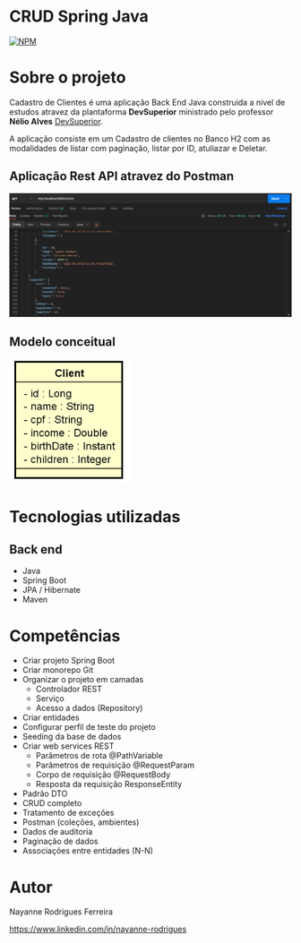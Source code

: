 # CRUD Spring Java  
[![NPM](https://img.shields.io/npm/l/react)](https://github.com/NayanneFerreira/New-Project-Client/blob/main/LICENCE) 

# Sobre o projeto

Cadastro de Clientes é uma aplicação Back End Java construída a nivel de estudos atravez da plantaforma **DevSuperior** ministrado pelo professor **Nélio Alves** [DevSuperior](https://devsuperior.com "Site da DevSuperior").

A aplicação consiste em um Cadastro de clientes no Banco H2 com as modalidades de listar com paginação, listar por ID, atuliazar e Deletar.

## Aplicação Rest API atravez do Postman
![Find All](https://github.com/NayanneFerreira/img/blob/main/Find%20All%20Client%20Page.png)

## Modelo conceitual
![Modelo Conceitual](https://github.com/NayanneFerreira/img/blob/main/modelo%20conceitual%20Clients.png)

# Tecnologias utilizadas
## Back end
- Java
- Spring Boot
- JPA / Hibernate
- Maven

# Competências

- Criar projeto Spring Boot
- Criar monorepo Git
- Organizar o projeto em camadas
  - Controlador REST
  - Serviço
  - Acesso a dados (Repository)
- Criar entidades
- Configurar perfil de teste do projeto
- Seeding da base de dados
- Criar web services REST
  - Parâmetros de rota @PathVariable
  - Parâmetros de requisição @RequestParam
  - Corpo de requisição @RequestBody
  - Resposta da requisição ResponseEntity<T>
- Padrão DTO
- CRUD completo
- Tratamento de exceções
- Postman (coleções, ambientes)
- Dados de auditoria
- Paginação de dados
- Associações entre entidades (N-N)


# Autor

Nayanne Rodrigues Ferreira

https://www.linkedin.com/in/nayanne-rodrigues

